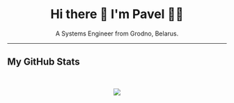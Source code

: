 <h1 align='center'>
  Hi there 👋 I'm Pavel 👨‍💻
</h1>

<p align='center'>
  A Systems Engineer from Grodno, Belarus.
</p>

---
## My GitHub Stats

<br>

<p align = "center">
  <img src = "https://github-readme-stats.vercel.app/api?username=pavelpikta&show_icons=true&theme=radical&line_height=30">
  <!-- <img src = "https://github-readme-stats.vercel.app/api/top-langs/?username=pavelpikta&hide=css,html&theme=tokyonight"> -->
</p>

<!-- [![Visits Badge](https://badges.pufler.dev/visits/pavelpikta/git-badges)](https://badges.pufler.dev) -->
